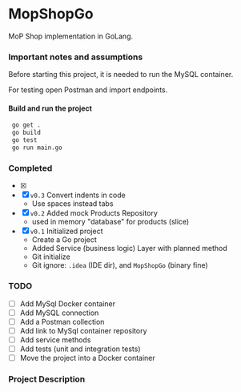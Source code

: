 # MopShopGo

MoP Shop implementation in GoLang.

### Important notes and assumptions

Before starting this project, it is needed to run the MySQL container.

For testing open Postman and import endpoints.

#### Build and run the project

```bash
 go get .
 go build
 go test
 go run main.go
```

### Completed

- [x] 
- [x] `v0.3` Convert indents in code
  - Use spaces instead tabs
- [x] `v0.2` Added mock Products Repository
  - used in memory "database" for products (slice)
- [x] `v0.1` Initialized project
    - Create a Go project
    - Added Service (business logic) Layer with planned method
    - Git initialize
    - Git ignore: `.idea` (IDE dir), and `MopShopGo` (binary fine)

### TODO

- [ ] Add MySql Docker container
- [ ] Add MySQL connection
- [ ] Add a Postman collection
- [ ] Add link to MySql container repository
- [ ] Add service methods
- [ ] Add tests (unit and integration tests)
- [ ] Move the project into a Docker container

### Project Description 